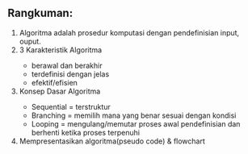 <h2>Rangkuman:</h2>
<ol>
	<li>Algoritma adalah prosedur komputasi dengan pendefinisian input, ouput.</li>
	<li>3 Karakteristik Algoritma</li>
	<ul>
		<li>berawal dan berakhir</li>
		<li>terdefinisi dengan jelas</li>
		<li>efektif/efisien</li>
	</ul>
	<li>Konsep Dasar Algoritma</li>
	<ul>
		<li>Sequential = terstruktur</li>
		<li>Branching = memilih mana yang benar sesuai dengan kondisi</li>
		<li>Looping = mengulang/memutar proses awal pendefinisian dan berhenti ketika proses terpenuhi</li>
	</ul>
	<li>Mempresentasikan algoritma(pseudo code) & flowchart</li>
</ol>		
